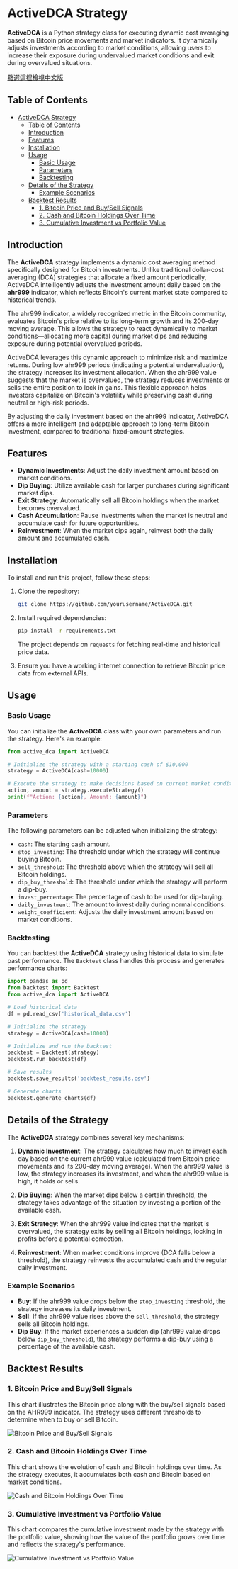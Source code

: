 # ActiveDCA Strategy

**ActiveDCA** is a Python strategy class for executing dynamic cost averaging based on Bitcoin price movements and market indicators. It dynamically adjusts investments according to market conditions, allowing users to increase their exposure during undervalued market conditions and exit during overvalued situations.

[點選這裡檢視中文版](README-ZH.md)

## Table of Contents

- [ActiveDCA Strategy](#activedca-strategy)
  - [Table of Contents](#table-of-contents)
  - [Introduction](#introduction)
  - [Features](#features)
  - [Installation](#installation)
  - [Usage](#usage)
    - [Basic Usage](#basic-usage)
    - [Parameters](#parameters)
    - [Backtesting](#backtesting)
  - [Details of the Strategy](#details-of-the-strategy)
    - [Example Scenarios](#example-scenarios)
  - [Backtest Results](#backtest-results)
    - [1. Bitcoin Price and Buy/Sell Signals](#1-bitcoin-price-and-buysell-signals)
    - [2. Cash and Bitcoin Holdings Over Time](#2-cash-and-bitcoin-holdings-over-time)
    - [3. Cumulative Investment vs Portfolio Value](#3-cumulative-investment-vs-portfolio-value)

## Introduction

The **ActiveDCA** strategy implements a dynamic cost averaging method specifically designed for Bitcoin investments. Unlike traditional dollar-cost averaging (DCA) strategies that allocate a fixed amount periodically, ActiveDCA intelligently adjusts the investment amount daily based on the **ahr999** indicator, which reflects Bitcoin's current market state compared to historical trends.

The ahr999 indicator, a widely recognized metric in the Bitcoin community, evaluates Bitcoin's price relative to its long-term growth and its 200-day moving average. This allows the strategy to react dynamically to market conditions—allocating more capital during market dips and reducing exposure during potential overvalued periods.

ActiveDCA leverages this dynamic approach to minimize risk and maximize returns. During low ahr999 periods (indicating a potential undervaluation), the strategy increases its investment allocation. When the ahr999 value suggests that the market is overvalued, the strategy reduces investments or sells the entire position to lock in gains. This flexible approach helps investors capitalize on Bitcoin's volatility while preserving cash during neutral or high-risk periods.

By adjusting the daily investment based on the ahr999 indicator, ActiveDCA offers a more intelligent and adaptable approach to long-term Bitcoin investment, compared to traditional fixed-amount strategies.

## Features

- **Dynamic Investments**: Adjust the daily investment amount based on market conditions.
- **Dip Buying**: Utilize available cash for larger purchases during significant market dips.
- **Exit Strategy**: Automatically sell all Bitcoin holdings when the market becomes overvalued.
- **Cash Accumulation**: Pause investments when the market is neutral and accumulate cash for future opportunities.
- **Reinvestment**: When the market dips again, reinvest both the daily amount and accumulated cash.

## Installation

To install and run this project, follow these steps:

1. Clone the repository:

   ```bash
   git clone https://github.com/yourusername/ActiveDCA.git
   ```

2. Install required dependencies:

   ```bash
   pip install -r requirements.txt
   ```

   The project depends on `requests` for fetching real-time and historical price data.

3. Ensure you have a working internet connection to retrieve Bitcoin price data from external APIs.

## Usage

### Basic Usage

You can initialize the **ActiveDCA** class with your own parameters and run the strategy. Here's an example:

```python
from active_dca import ActiveDCA

# Initialize the strategy with a starting cash of $10,000
strategy = ActiveDCA(cash=10000)

# Execute the strategy to make decisions based on current market conditions
action, amount = strategy.executeStrategy()
print(f"Action: {action}, Amount: {amount}")
```

### Parameters

The following parameters can be adjusted when initializing the strategy:

- `cash`: The starting cash amount.
- `stop_investing`: The threshold under which the strategy will continue buying Bitcoin.
- `sell_threshold`: The threshold above which the strategy will sell all Bitcoin holdings.
- `dip_buy_threshold`: The threshold under which the strategy will perform a dip-buy.
- `invest_percentage`: The percentage of cash to be used for dip-buying.
- `daily_investment`: The amount to invest daily during normal conditions.
- `weight_coefficient`: Adjusts the daily investment amount based on market conditions.

### Backtesting

You can backtest the **ActiveDCA** strategy using historical data to simulate past performance. The `Backtest` class handles this process and generates performance charts:

```python
import pandas as pd
from backtest import Backtest
from active_dca import ActiveDCA

# Load historical data
df = pd.read_csv('historical_data.csv')

# Initialize the strategy
strategy = ActiveDCA(cash=10000)

# Initialize and run the backtest
backtest = Backtest(strategy)
backtest.run_backtest(df)

# Save results
backtest.save_results('backtest_results.csv')

# Generate charts
backtest.generate_charts(df)
```

## Details of the Strategy

The **ActiveDCA** strategy combines several key mechanisms:

1. **Dynamic Investment**: The strategy calculates how much to invest each day based on the current ahr999 value (calculated from Bitcoin price movements and its 200-day moving average). When the ahr999 value is low, the strategy increases its investment, and when the ahr999 value is high, it holds or sells.

2. **Dip Buying**: When the market dips below a certain threshold, the strategy takes advantage of the situation by investing a portion of the available cash.

3. **Exit Strategy**: When the ahr999 value indicates that the market is overvalued, the strategy exits by selling all Bitcoin holdings, locking in profits before a potential correction.

4. **Reinvestment**: When market conditions improve (DCA falls below a threshold), the strategy reinvests the accumulated cash and the regular daily investment.

### Example Scenarios

- **Buy**: If the ahr999 value drops below the `stop_investing` threshold, the strategy increases its daily investment.
- **Sell**: If the ahr999 value rises above the `sell_threshold`, the strategy sells all Bitcoin holdings.
- **Dip Buy**: If the market experiences a sudden dip (ahr999 value drops below `dip_buy_threshold`), the strategy performs a dip-buy using a percentage of the available cash.

## Backtest Results

### 1. Bitcoin Price and Buy/Sell Signals

This chart illustrates the Bitcoin price along with the buy/sell signals based on the AHR999 indicator. The strategy uses different thresholds to determine when to buy or sell Bitcoin.

![Bitcoin Price and Buy/Sell Signals](./imgs/bitcoin_price_with_buy_sell_thresholds.png)

### 2. Cash and Bitcoin Holdings Over Time

This chart shows the evolution of cash and Bitcoin holdings over time. As the strategy executes, it accumulates both cash and Bitcoin based on market conditions.

![Cash and Bitcoin Holdings Over Time](./imgs/cash_and_bitcoin_holdings_with_darker_color.png)

### 3. Cumulative Investment vs Portfolio Value

This chart compares the cumulative investment made by the strategy with the portfolio value, showing how the value of the portfolio grows over time and reflects the strategy's performance.

![Cumulative Investment vs Portfolio Value](./imgs/cumulative_investment_vs_portfolio_value_with_last_value.png)
